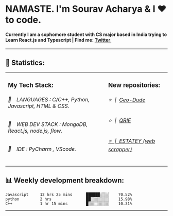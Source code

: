 
<h1>NAMASTE. I'm Sourav Acharya & I ❤️ to code.</h1>
<h4>Currently I am a sophomore student with CS major based in India trying to Learn React.js and Typescript | Find me: <a href="https://twitter.com/SouravA05117721">Twitter <img src="https://camo.githubusercontent.com/9bbddae7e626bda73c943e06b4568a7a02e193b4/68747470733a2f2f6564656e742e6769746875622e696f2f537570657254696e7949636f6e732f696d616765732f7376672f747769747465722e737667" width="10"></a></h4>
<h4> </h4>
<hr>
<h2>📝 Statistics: </h2>
<table>
  <tr>
    <td valign="top">
      <h3>My Tech Stack: </h3>
      <h6>📔&emsp;LANGUAGES : C/C++, Python, Javascript, HTML & CSS.</h6>
      <h6>📗&emsp;WEB DEV STACK : MongoDB, React.js, node.js, flow.</h6>
      <h6>📘&emsp;IDE : PyCharm , VScode.</h6>
      </td>
     <td valign="top">
      <h3>New repositories: </h3>
      <h6>⭐️&nbsp;&nbsp;|&nbsp;&nbsp;<a href='https://github.com/Sugarlust/Geo-Dude'>Geo-Dude</a></h6>
      <h6>⭐️&nbsp;&nbsp;|&nbsp;&nbsp;<a href='https://github.com/Sugarlust/QRIE'>QRIE</h6> 
      <h6>⭐️&nbsp;&nbsp;|&nbsp;&nbsp;<a href='https://github.com/Sugarlust/estatey'>ESTATEY (web scrapper)</a></h6>
     </td>
  </tr>
</table>
<h2>📊 Weekly development breakdown: </h2>

```text
Javascript     12 hrs 25 mins      ██████░░░░    70.52%
python         2 hrs               ██░░░░░░░░    15.98%
C++            1 hr 15 mins        █░░░░░░░░░    10.31%
```



<hr>
<h4 align="center"><a href='' target="_blank"></a><h4>
    
